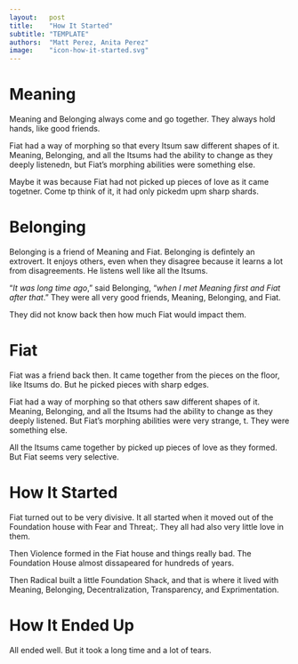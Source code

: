 ```yaml
---
layout:   post
title:    "How It Started"
subtitle: "TEMPLATE"
authors:  "Matt Perez, Anita Perez"
image:    "icon-how-it-started.svg"
---
```


<div style='display:none; '>
 <p>Meaning is the shortest of the Itsum who lived in the Foundation House. It is also the one that stands higher.</p>
 <p>I think you would call it an introvert.</p>
</div>

<h1>Meaning</h1>
 <p>Meaning and Belonging always come and go together. They always hold hands, like good friends.</p>
 <p>Fiat had a way of morphing so that every Itsum saw different shapes of it. Meaning, Belonging, and all the Itsums had the ability to change as they deeply listenedn, but Fiat&rsquo;s morphing abilities were something else.</p>
 <p>Maybe it was because Fiat had not picked up pieces of love as it came togetner. Come tp think of it, it had only pickedm upm sharp shards.</p>

<h1>Belonging</h1>
 <p>Belonging is a friend of Meaning and Fiat. Belonging is defintely an extrovert. It enjoys others, even when they disagree because it learns a lot from disagreements. He listens well like all the Itsums.</p>
 <p>&ldquo;<em>It was long time ago</em>,&rdquo; said Belonging, &ldquo;<em>when I met Meaning first and Fiat after that</em>.&rdquo; They were all very good friends, Meaning, Belonging, and Fiat.</p>
 <p>They did not know back then how much Fiat would impact them.</p>

<h1>Fiat</h1>
 <p>Fiat was a friend back then. It came together from  the pieces on the floor, like Itsums do. But he picked pieces with sharp edges.</p>
 <p>Fiat had a way of morphing so that others saw different shapes of it. Meaning, Belonging, and all the Itsums had the ability to change as they deeply listened. But Fiat&rsquo;s morphing abilities were very strange, t. They were something else.
 <p>All the Itsums came together by picked up pieces of love as they formed. But Fiat seems very selective.</p>

<h1>How It Started</h1>
 <p>Fiat turned out to be very divisive. It all started when it moved out of the Foundation house with Fear and Threat;. They all had also very little love in them.</p>
 <p>Then Violence formed in the Fiat house and things really bad. The Foundation House almost dissapeared for hundreds of years.</p>
 <p>Then Radical built a little Foundation Shack, and that is where it lived with Meaning, Belonging, Decentralization, Transparency, and Exprimentation.</p>

<h1>How It Ended Up</h1>
 <p>All ended well. But it took a long time and a lot of tears.</p> 